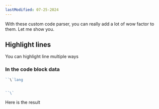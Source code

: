 ```yaml
---
lastModified: 07-25-2024
---
```


With these custom code parser, you can really add a lot of wow factor to them. Let me show you.

## Highlight lines
You can highlight line multiple ways

### In the code block data

```js
``\`lang


``\`
```
Here is the result
